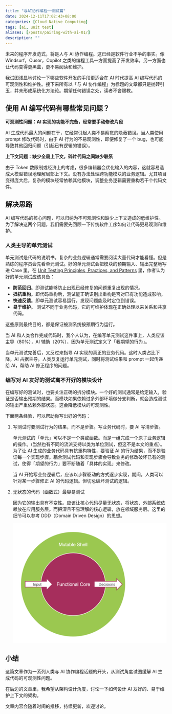 ```yaml
---
title: "与AI协作编程──测试篇"
date: 2024-12-11T17:02:43+08:00
categories: [Cloud Native Computing]
tags: [ai, unit test]
aliases: [/posts/pairing-with-ai-01/]
description: ""
---
```


未来的程序开发范式，将是人与 AI 协作编程。这已经是软件行业不争的事实。像 Windsurf，Cusor，Copilot 之类的编程工具一方面提高了开发效率，另一方面也让代码变得更黑盒，更不易阅读和维护。

我试图浅显地讨论一下哪些软件开发的手段更适合在 AI 时代提高 AI 编写代码的可观测性和维护性。接下来所有以「与 AI 协作编程」为标题的文章都只是抛砖引玉，并未形成系统化方法论。期望任何错误之处，读者不吝赐教。

## 使用 AI 编写代码有哪些常见问题？

**可观测性问题：AI 实现的功能不完备，经常要手动修改片段**

AI 生成代码最大的问题在于，它经常引起人类不易察觉的隐蔽错误。当人类使用 prompt 修改代码时，由于 AI 行为的不易观测性，即便修复了一个 bug，也可能导致其他回归问题（引起已有逻辑的错误）。

**上下文问题：缺少全局上下文，碎片代码之间缺少联系**

由于 Token 数限制或经济上的考虑，很多编辑器会优化输入的内容，这就容易造成大模型错误地理解局部上下文。没有办法处理跨功能模块的业务逻辑。尤其项目变得庞大后，复杂的模块经常依赖其他模块，调整业务逻辑需要重构若干个代码文件。

## 解决思路

AI 编写代码的核心问题，可以归纳为不可观测性和缺少上下文造成的低维护性。为了解决这两个问题，我们需要先回顾一下传统软件工序如何让代码更易观测和维护。

### 人类主导的单元测试

单元测试是代码的说明书。复杂的业务逻辑通常需要阅读大量代码才能看懂。但是熟练的程序员会先看单元测试。好的单元测试会把模块的预期输入、输出完整地写进 Case 里。在 [Unit Testing Principles, Practices, and Patterns](https://www.amazon.com/Unit-Testing-Principles-Practices-Patterns/dp/1617296279) 里，作者认为好的单元测试应该具备：

- **防范回归**。即测试能够防止出现已经修复的问题重复出现的情况。
- **抵抗重构**。即代码重构后，测试能正确识别出重构是否对已有功能造成影响。
- **快速反馈**。即单元测试容易运行，发现问题能及时定位到错误。
- **易于维护**。 测试不同于业务代码，它的可维护体现在正确处理以来关系和共享代码。

这些原则最终目的，都是保证被测系统按预期行为运行。

当 AI 和人类合作完成代码时，我个人认为，在编写单元测试这件事上，人类应该主导（80%），AI 辅助（20%），因为单元测试定义了「我期望的行为」。

当单元测试完善后，又反过来指导 AI 实现的真正的业务代码。这时人类占比下降，AI 占据主导。人类反复运行单元测试，同时将测试结果和 prompt 一起传递给 AI，帮助 AI 修正程序的问题。

### 编写对 AI 友好的测试离不开好的模块设计

在编写好的测试时，也要关注正确的拆分模块。一个好的测试通常是给定输入，验证是否输出预期的结果。而模块如果依赖过多外部环境做分支判断，就会造成测试的输出严重依赖外部状态。这会降低模块的可观测性。

下面两条经验，可以帮助你写出好的代码：

1. 写测试时要测试行为的结果，而不是步骤。写业务代码时，要 AI 写清步骤。

   单元测试的「单元」可以不是一个类或函数。而是一组完成一个原子业务逻辑的操作。(当然也有不同的流派支持以类为单位测试，但这不是本文的重点）。为了让 AI 生成的业务代码具有抗重构特性，要验证 AI 的行为结果，而不是验证每一个实现步骤。耦合测试代码和实现步骤会导致业务的修改破坏已有的测试，使得「期望的行为」要不断随着「具体的实现」来修改。

   当 AI 开始写业务逻辑后，应该以步骤驱动的方式逐步实现，期间，人类可以针对某一步骤修正 AI 的代码逻辑。但切忌破坏测试的逻辑。

2. 无状态的代码（函数式）最容易测试

   因为它的输出具有不变性。应该让核心代码尽量无状态，将状态、外部系统依赖放在应用服务层。而把深且不易理解的核心逻辑，放在领域服务层。这里的细节可以参考 DDD（Domain Driven Design）的思想。

   ![functional_core.png](/images/pairing-with-ai-01/functional_core.png)

## 小结

这篇文章作为一系列人类与 AI 协作编程话题的开头，从测试角度试图缓解 AI 生成代码的可观测性问题。

在后边的文章里，我希望从架构设计角度，讨论一下如何设计 AI 友好的、易于维护上下文的架构。

文章内容会随着时间的推移，持续更新，欢迎讨论。
